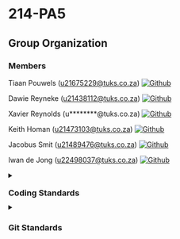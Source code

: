 # 214-PA5

## Group Organization
### Members

Tiaan Pouwels (u21675229@tuks.co.za) [![Github](https://img.shields.io/badge/-@Tiaan2-181717?style&logo=GitHub)](https://github.com/Tiaan2)

Dawie Reyneke (u21438112@tuks.co.za) [![Github](https://img.shields.io/badge/-@ReynekeD-181717?style&logo=GitHub)](https://github.com/ReynekeD)

Xavier Reynolds (u********@tuks.co.za) [![Github](https://img.shields.io/badge/-@Xavier893-181717?style&logo=GitHub)](https://github.com/Xavier893)

Keith Homan (u21473103@tuks.co.za) [![Github](https://img.shields.io/badge/-@d1scrd-181717?style&logo=GitHub)](https://github.com/d1scrd)

Jacobus Smit (u21489476@tuks.co.za) [![Github](https://img.shields.io/badge/-@SW1F7YY-181717?style&logo=GitHub)](https://github.com/SW1F7YY)

Iwan de Jong (u22498037@tuks.co.za) [![Github](https://img.shields.io/badge/-@iwandejong-181717?style&logo=GitHub)](https://github.com/iwandejong)


<details>
<summary>
<h3 style="line-height: 0.5">Coding Standards</h3>
</summary>
<h2>1. Organizational</h2>

**1.1. Use a version control system**
- Never keep files checked out for long periods.
- Ensure that checked-in code doesn't break the build.

**1.2. Code Reviews**
- Peer-review other's work so that you understand what is going on and ensure their code isn't breaking your code.

**1.3. File Names**
Filenames should be all lowercase and can include underscores. 

Examples of acceptable file names:

`my_useful_class.cpp`
`myusefulclass.cpp`

### 2. Design Style

**2.1. Give entity *one* cohesive responsibility**
- For each entity, focus on one thing at a time.
- Give each entity (variable, class, function) one well-defined responsibility.
- As the entity grows, the scope increases, but it should not diverge.

**2.2. KISS**
KISS (Keep It Simple Software): 
- Correct is better than fast. 
- Simple is better than complex.
- Clear is better than cute.
- Safe is better than insecure

**2.3. Minimize global and shared data**
Sharing causes contention. Avoid shared data, like global data. This increases coupling which reduces maintainability.

**2.4. Ensure resources are owned by objects**
Never allocate more than one resource (pointer) in a single statement. This eases the process of memory deallocation.

**2.5. Optimize for the reader, not the writer**
More time is spent reading code than writing it.

### 3. Coding Style

**3.1. Use `const`proactively**
`const` (immutable) variables are easier to understand and to track. It's safe and checked at compile time.

**3.2. Declare Variables as locally as possible**
Variables introduce state, and you should have to deal with as little state as possible, with lifetimes as short as possible.

**3.3. Always initialize variables**
This is a common source of C++ hotfixs. Initialize variables upon definition.

**3.4. Avoid long functions**
Excessively long functions and nested code blocks are often caused by failing to give one function one cohesive responsibility (As explained in **2.1**).

**3.5. Minimize Definitional Dependencies**
Don’t be over-dependent: Don’t #include a definition when it is not needed (or included by its parent anyways).

**3.6. Always write internal #include guards**
Prevent unintended multiple inclusions by using #include guards.

**3.7. Don't use `using namespace std;`**
Rather use a using-declaration which lets you use cout/cin/string without qualification
```c++
using std::cout; 
cout << "Values:";
```

### 4. Functions and Operators
**4.1. Order parameters according to their value, pointer or reference**
Distinguish among input, output, and input/output parameters, and between value and reference parameters.

**4.2. Avoid overloaded operators as far as possible**
Overload operators only for good reasons. It's easy to misuse operator overloading and cause confusion among fellow coders.

### 5. Class Design and Inheritance
**5.1. Use design patterns!**
Because we should xD.

**5.2. Each `new` should be coupled with an `delete`**
Basic thought for memory deallocation.

**5.3. The `#define` guard**
As an example, the file `foo/src/bar/baz.h` in project `foo` should have the following guard:
```c++
#ifndef FOO_BAR_BAZ_H_
#define FOO_BAR_BAZ_H_

...

#endif  // FOO_BAR_BAZ_H_
```

**5.4. Declaration Order**
Within each section, prefer grouping similar kinds of declarations together, and prefer the following order:

- Types and type aliases (typedef, using, enum, nested structs and classes, and friend types)
- (Optionally, for structs only) non-static data members
- Static constants
- Factory functions
- Constructors and assignment operators
- Destructor
- All other functions (static and non-static member functions, and friend functions)
- All other data members (static and non-static)

### 6. Construction, Destruction and Copying ###
**6.1. Define and initialize member variables in the same order**
Agree with your constructor's parameters: member variables are initialized in the order they are declared.

### 7. Error Handling and Exceptions
Prefer using exceptions over `cout`. This keeps the output clean.

### Sources
http://micro-os-plus.github.io/develop/sutter-101/ <br>

https://google.github.io/styleguide/cppguide.html <br>

https://stackoverflow.com/questions/1452721/why-is-using-namespace-std-considered-bad-practice
</details>
<details>
<summary>
<h3>Git Standards</h3>
</summary>

## Repository Rules
- Fork the Organization's repo to work and test code locally.
- Reduce the frequency of pull requests unless the advancement is impeded by a required feature from a particular team member.

## Committing Code
- Make atomic commits of changes, even across multiple files, in logical units. That is, as much as possible, each commit should be focused on one specific purpose.
- As much as possible, make sure a commit does not contain unnecessary whitespace changes. This can be checked as follows:
```
$ git diff --check
```

### Commit Messages
For consistency, try and use the imperative present tense when creating a message. Examples:

- Use "Add tests for" instead of "I added tests for"
- Use "Change x to y" instead of "Changed x to y"

## Branching

### 1. Main Branches
Our main repository will have `main` as the evergreen branch.

### 2. Supporting Branches
To aid in ease of tracking new features, a few sub-branches have been added:
- Feature branches
- Dev branches
- Hotfix branches

These branches may have a limited lifetime and will be removed eventually.

### 3. Feature Branches
**3.1. Naming Convention**
Feature Branches must be named `feature-<featureClassification>` (referred to as `feature-id`). 

**3.2. Merging Feature Branches**
These feature-branches must be merged onto the `dev`-branch.

```
$ git checkout -b feature-id dev    // creates a local branch for the new feature
$ git push origin feature-id        // makes the new feature remotely available                
```

And for actually merging onto `dev`-branch:
```
$ git merge dev
```

When development on the feature is complete, the lead (or engineer in charge) should merge changes into master and then make sure the remote branch is deleted.
```
$ git checkout dev                  // change to the master branch  
$ git merge --no-ff feature-id      // makes sure to create a commit object during merge
$ git push origin dev               // push merge changes
$ git push origin :feature-id       // deletes the remote branch
```

### 4. Hotfix Branches
**3.1. Naming Convention**
Feature Branches must be named `hotfix-<hotfixClassification>` (referred to as `hotfix-id`). 

**4.2. Merging Hotfix Branches**
These hotfix-branches must be merged onto the `main`-branch.

```
$ git checkout -b hotfix-id master                     // creates a local branch for the new hotfix
$ git push origin hotfix-id                            // makes the new hotfix remotely available
```

And for actually merging onto the `main`-branch:
```
$ git merge master                                  // merges changes from master into hotfix branch
```

When development on the hotfix is complete, [the Lead] should merge changes into master and then make sure the remote branch is deleted.
```
$ git checkout master                               // change to the master branch  
$ git merge --no-ff hotfix-id                          // makes sure to create a commit object during merge
$ git push origin master                            // push merge changes
$ git push origin :hotfix-id                           // deletes the remote branch
```

### Sources
https://gist.github.com/digitaljhelms/4287848 <br>

https://gist.github.com/digitaljhelms/3761873 <br>

</details>